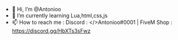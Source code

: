 - 👋 Hi, I’m @Antonioo
- 🌱 I’m currently learning Lua,html,css,js
- 📫 How to reach me : Discord : </>Antonioo#0001 | FiveM Shop : https://discord.gg/HbXTs3sFwz
